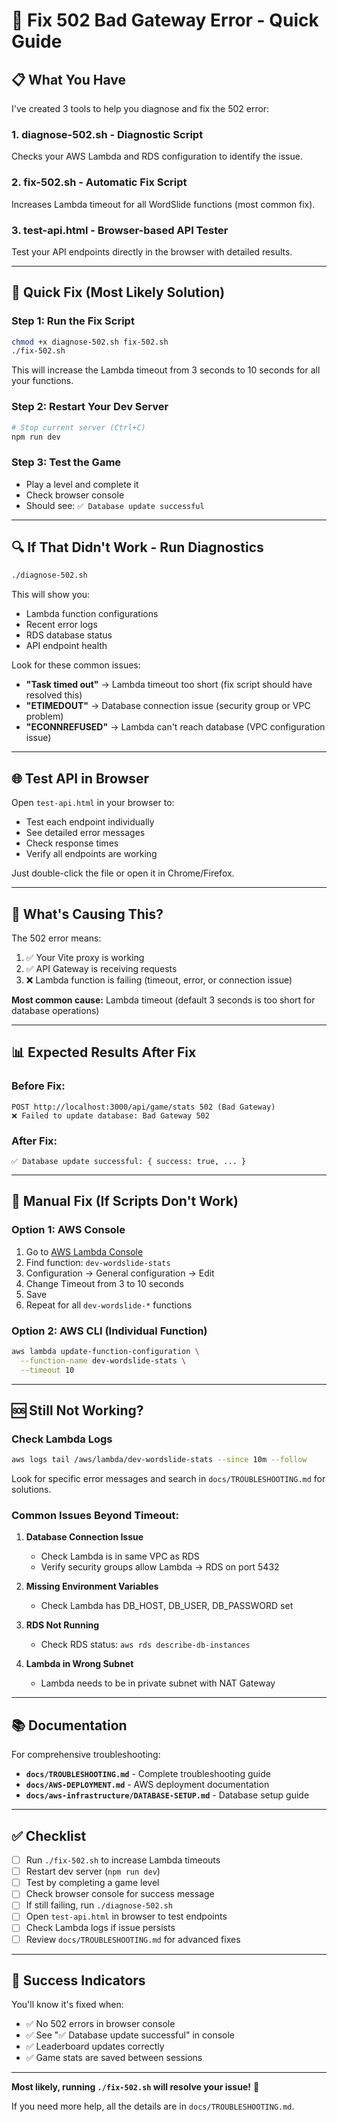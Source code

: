 # 🔧 Fix 502 Bad Gateway Error - Quick Guide

## 📋 What You Have

I've created 3 tools to help you diagnose and fix the 502 error:

### 1. **diagnose-502.sh** - Diagnostic Script
Checks your AWS Lambda and RDS configuration to identify the issue.

### 2. **fix-502.sh** - Automatic Fix Script
Increases Lambda timeout for all WordSlide functions (most common fix).

### 3. **test-api.html** - Browser-based API Tester
Test your API endpoints directly in the browser with detailed results.

---

## 🚀 Quick Fix (Most Likely Solution)

### Step 1: Run the Fix Script

```bash
chmod +x diagnose-502.sh fix-502.sh
./fix-502.sh
```

This will increase the Lambda timeout from 3 seconds to 10 seconds for all your functions.

### Step 2: Restart Your Dev Server

```bash
# Stop current server (Ctrl+C)
npm run dev
```

### Step 3: Test the Game

- Play a level and complete it
- Check browser console
- Should see: `✅ Database update successful`

---

## 🔍 If That Didn't Work - Run Diagnostics

```bash
./diagnose-502.sh
```

This will show you:
- Lambda function configurations
- Recent error logs
- RDS database status
- API endpoint health

Look for these common issues:
- **"Task timed out"** → Lambda timeout too short (fix script should have resolved this)
- **"ETIMEDOUT"** → Database connection issue (security group or VPC problem)
- **"ECONNREFUSED"** → Lambda can't reach database (VPC configuration issue)

---

## 🌐 Test API in Browser

Open `test-api.html` in your browser to:
- Test each endpoint individually
- See detailed error messages
- Check response times
- Verify all endpoints are working

Just double-click the file or open it in Chrome/Firefox.

---

## 🎯 What's Causing This?

The 502 error means:
1. ✅ Your Vite proxy is working
2. ✅ API Gateway is receiving requests
3. ❌ Lambda function is failing (timeout, error, or connection issue)

**Most common cause:** Lambda timeout (default 3 seconds is too short for database operations)

---

## 📊 Expected Results After Fix

### Before Fix:
```
POST http://localhost:3000/api/game/stats 502 (Bad Gateway)
❌ Failed to update database: Bad Gateway 502
```

### After Fix:
```
✅ Database update successful: { success: true, ... }
```

---

## 🔧 Manual Fix (If Scripts Don't Work)

### Option 1: AWS Console
1. Go to [AWS Lambda Console](https://console.aws.amazon.com/lambda)
2. Find function: `dev-wordslide-stats`
3. Configuration → General configuration → Edit
4. Change Timeout from 3 to 10 seconds
5. Save
6. Repeat for all `dev-wordslide-*` functions

### Option 2: AWS CLI (Individual Function)
```bash
aws lambda update-function-configuration \
  --function-name dev-wordslide-stats \
  --timeout 10
```

---

## 🆘 Still Not Working?

### Check Lambda Logs
```bash
aws logs tail /aws/lambda/dev-wordslide-stats --since 10m --follow
```

Look for specific error messages and search in `docs/TROUBLESHOOTING.md` for solutions.

### Common Issues Beyond Timeout:

1. **Database Connection Issue**
   - Check Lambda is in same VPC as RDS
   - Verify security groups allow Lambda → RDS on port 5432

2. **Missing Environment Variables**
   - Check Lambda has DB_HOST, DB_USER, DB_PASSWORD set

3. **RDS Not Running**
   - Check RDS status: `aws rds describe-db-instances`

4. **Lambda in Wrong Subnet**
   - Lambda needs to be in private subnet with NAT Gateway

---

## 📚 Documentation

For comprehensive troubleshooting:
- **`docs/TROUBLESHOOTING.md`** - Complete troubleshooting guide
- **`docs/AWS-DEPLOYMENT.md`** - AWS deployment documentation
- **`docs/aws-infrastructure/DATABASE-SETUP.md`** - Database setup guide

---

## ✅ Checklist

- [ ] Run `./fix-502.sh` to increase Lambda timeouts
- [ ] Restart dev server (`npm run dev`)
- [ ] Test by completing a game level
- [ ] Check browser console for success message
- [ ] If still failing, run `./diagnose-502.sh`
- [ ] Open `test-api.html` in browser to test endpoints
- [ ] Check Lambda logs if issue persists
- [ ] Review `docs/TROUBLESHOOTING.md` for advanced fixes

---

## 🎉 Success Indicators

You'll know it's fixed when:
- ✅ No 502 errors in browser console
- ✅ See "✅ Database update successful" in console
- ✅ Leaderboard updates correctly
- ✅ Game stats are saved between sessions

---

**Most likely, running `./fix-502.sh` will resolve your issue!** 🚀

If you need more help, all the details are in `docs/TROUBLESHOOTING.md`.



